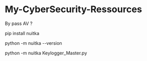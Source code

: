 # My-CyberSecurity-Ressources

By pass AV ?

pip install nuitka

python -m nuitka --version

python -m nuitka Keylogger_Master.py
